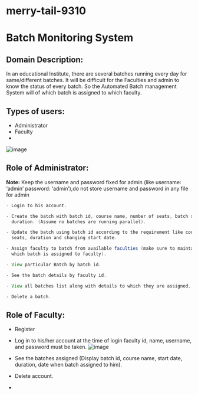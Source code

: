 # merry-tail-9310

# Batch Monitoring System

## Domain Description:

In an educational Institute, there are several batches running every day for 
same/different batches. It will be difficult for the Faculties and admin to know the status 
of every batch. So the Automated Batch management System will of which batch is 
assigned to which faculty.

## Types of users:

- Administrator
- Faculty
- 
![image](https://github.com/Guyvinay/merry-tail-9310/assets/119345842/78504473-6578-4119-9491-628c82f64dd6)

## Role of Administrator:

**Note:** Keep the username and password fixed for admin (like username: ‘admin’ password: ‘admin’),do not store username and password in any file for admin

```java
- Login to his account.

- Create the batch with batch id, course name, number of seats, batch start date, and 
  duration. (Assume no batches are running parallel).

- Update the batch using batch id according to the requirement like course, number of 
  seats, duration and changing start date.

- Assign faculty to batch from available faculties (make sure to maintain date from 
  which batch is assigned to faculty).

- View particular Batch by batch id.

- See the batch details by faculty id.

- View all batches list along with details to which they are assigned.

- Delete a batch.
```

## Role of Faculty:
- Register

- Log in to his/her account at the time of login faculty id, name, username, and 
  password must be taken.
![image](https://github.com/Guyvinay/merry-tail-9310/assets/119345842/bb9b7864-51a4-4165-bbeb-8838332c2245)

- See the batches assigned (Display batch id, course name, start date, duration, date 
  when batch assigned to him).

- Delete account.
- 
